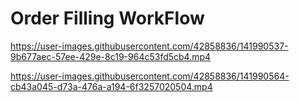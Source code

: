 # Order Filling WorkFlow

https://user-images.githubusercontent.com/42858836/141990537-9b677aec-57ee-429e-8c19-964c53fd5cb4.mp4

https://user-images.githubusercontent.com/42858836/141990564-cb43a045-d73a-476a-a194-6f3257020504.mp4
